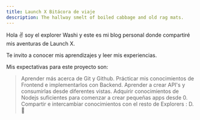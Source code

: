 ```yaml
---
title: Launch X Bitácora de viaje
description: The hallway smelt of boiled cabbage and old rag mats.
---
```


Hola ✌️  soy el explorer Washi y este es mi blog personal donde compartiré mis aventuras de Launch X.

Te invito a conocer mis aprendizajes y leer mis experiencias.


Mis expectativas para este proyecto son: 
> Aprender más acerca de Git y Github.
> Prácticar mis conocimientos de Frontend e implementarlos con Backend.
> Aprender a crear API's y consumirlas desde diferentes vistas.
> Adquirir conocimientos de Nodejs suficientes para comenzar a crear pequeñas apps desde 0.
> Compartir e intercambiar conocimientos con el resto de Explorers : D.
🚀
